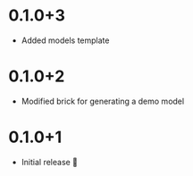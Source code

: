# 0.1.0+3

- Added models template

# 0.1.0+2

- Modified brick for generating a demo model

# 0.1.0+1

- Initial release 🎉
